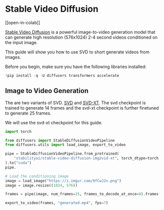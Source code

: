 <!--Copyright 2023 The HuggingFace Team. All rights reserved.

Licensed under the Apache License, Version 2.0 (the "License"); you may not use this file except in compliance with
the License. You may obtain a copy of the License at

http://www.apache.org/licenses/LICENSE-2.0

Unless required by applicable law or agreed to in writing, software distributed under the License is distributed on
an "AS IS" BASIS, WITHOUT WARRANTIES OR CONDITIONS OF ANY KIND, either express or implied. See the License for the
specific language governing permissions and limitations under the License.
-->

# Stable Video Diffusion

[[open-in-colab]]

[Stable Video Diffusion](https://static1.squarespace.com/static/6213c340453c3f502425776e/t/655ce779b9d47d342a93c890/1700587395994/stable_video_diffusion.pdf) is a powerful image-to-video generation model that can generate high resolution (576x1024) 2-4 second videos conditioned on the input image.

This guide will show you how to use SVD to short generate videos from images.

Before you begin, make sure you have the following libraries installed:

```py
!pip install -q -U diffusers transformers accelerate 
```

## Image to Video Generation

The are two variants of SVD. [SVD](https://huggingface.co/stabilityai/stable-video-diffusion-img2vid) 
and [SVD-XT](https://huggingface.co/stabilityai/stable-video-diffusion-img2vid-xt). The svd checkpoint is trained to generate 14 frames and the svd-xt checkpoint is further 
finetuned to generate 25 frames.

We will use the svd-xt checkpoint for this guide.

```python
import torch

from diffusers import StableDiffusionVideoPipeline
from diffusers.utils import load_image, export_to_video

pipe = StableDiffusionVideoPipeline.from_pretrained(
    "stabilityai/stable-video-diffusion-img2vid-xt", torch_dtype=torch.float16, variant="fp16"
).to("cuda")
pipe.

# Load the conditioning image
image = load_image("https://i.imgur.com/9fCwJ2v.png")
image = image.resize((1024, 576))

frames = pipe(image, num_frames=25, frames_to_decode_at_once=8).frames[0]

export_to_video(frames, "generated.mp4", fps=7)
```


